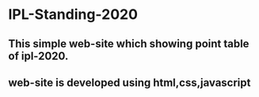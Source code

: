 # IPL-Standing-2020

## This simple web-site which showing point table of ipl-2020.
## web-site is developed using html,css,javascript
